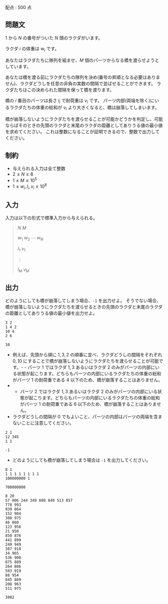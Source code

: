 配点 : $500$ 点

## 問題文

$1$ から $N$ の番号がついた $N$ 頭のラクダがいます。

ラクダ $i$ の体重は $w_i$ です。

あなたはラクダたちに隊列を組ませ、$M$ 個のパーツからなる橋を渡らせようとしています。

あなたは橋を渡る前にラクダたちの隊列を決め(番号の昇順となる必要はありません)、ラクダどうしを任意の非負の実数の間隔で並ばせることができます。
ラクダたちはこの決められた間隔を保って橋を渡ります。

橋の $i$ 番目のパーツは長さ $l_i$ で耐荷重は $v_i$ です。
パーツ内部(両端を除く)にいるラクダたちの体重の総和が $v_i$ より大きくなると、橋は崩落してしまいます。

橋が崩落しないようにラクダたちを渡らせることが可能かどうかを判定し、可能ならばそのときの先頭のラクダと末尾のラクダの距離としてありうる値の最小値を求めてください。
これは整数になることが証明できるので、整数で出力してください。

## 制約

- 与えられる入力は全て整数
- $2 \leq N \leq 8$
- $1 \leq M \leq 10^5$
- $1 \leq w_i,l_i,v_i \leq 10^8$

## 入力

入力は以下の形式で標準入力から与えられる。

> $N$ $M$
> 
> $w_1$ $w_2$ $\cdots$ $w_N$
> 
> $l_1$ $v_1$
> 
> $\vdots$
> 
> $l_M$ $v_M$

## 出力

どのようにしても橋が崩落してしまう場合、`-1` を出力せよ。
そうでない場合、橋が崩落しないようにラクダたちを渡らせるときの先頭のラクダと末尾のラクダの距離としてありうる値の最小値を出力せよ。

```input1
3 2
1 4 2
10 4
2 6
```

```output1
10
```

- 例えば、先頭から順に $1,3,2$ の順番に並べ、ラクダどうしの間隔をそれぞれ $0,10$ にすることで橋が崩落しないようにラクダたちを渡らせることが可能です。-   - パーツ $1$ ではラクダ $1,3$ あるいはラクダ $2$ のみがパーツの内部にいる状態が起こります。どちらもパーツの内部にいるラクダたちの体重の総和がパーツ $1$ の耐荷重である $4$ 以下のため、橋が崩落することはありません。
-   - パーツ $2$ ではラクダ $1,3$ あるいはラクダ $2$ のみがパーツの内部にいる状態が起こります。どちらもパーツの内部にいるラクダたちの体重の総和がパーツ $1$ の耐荷重である $6$ 以下のため、橋が崩落することはありません。
- ラクダどうしの間隔が $0$ でもよいこと、パーツの内部はパーツの両端を含まないことに注意してください。

```input2
2 1
12 345
1 1
```

```output2
-1
```

- どのようにしても橋が崩落してしまう場合は `-1` を出力してください。

```input3
8 1
1 1 1 1 1 1 1 1
100000000 1
```

```output3
700000000
```

```input4
8 20
57 806 244 349 608 849 513 857
778 993
939 864
152 984
308 975
46 860
123 956
21 950
850 876
441 899
249 949
387 918
34 965
536 900
875 889
264 886
583 919
88 954
845 869
208 963
511 975
```

```output4
3802
```